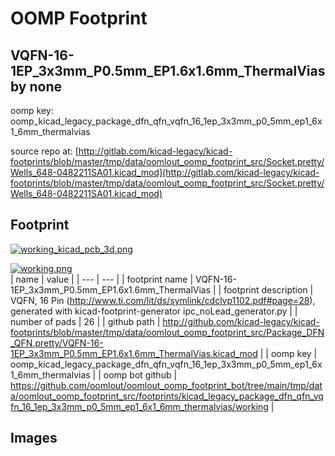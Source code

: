 # OOMP Footprint  
## VQFN-16-1EP_3x3mm_P0.5mm_EP1.6x1.6mm_ThermalVias  by none  
  
oomp key: oomp_kicad_legacy_package_dfn_qfn_vqfn_16_1ep_3x3mm_p0_5mm_ep1_6x1_6mm_thermalvias  
  
source repo at: [http://gitlab.com/kicad-legacy/kicad-footprints/blob/master/tmp/data/oomlout_oomp_footprint_src/Socket.pretty/Wells_648-0482211SA01.kicad_mod](http://gitlab.com/kicad-legacy/kicad-footprints/blob/master/tmp/data/oomlout_oomp_footprint_src/Socket.pretty/Wells_648-0482211SA01.kicad_mod)  
## Footprint  
  
[![working_kicad_pcb_3d.png](working_kicad_pcb_3d_600.png)](working_kicad_pcb_3d.png)  
  
[![working.png](working_600.png)](working.png)  
| name | value | 
| --- | --- | 
| footprint name | VQFN-16-1EP_3x3mm_P0.5mm_EP1.6x1.6mm_ThermalVias | 
| footprint description | VQFN, 16 Pin (http://www.ti.com/lit/ds/symlink/cdclvp1102.pdf#page=28), generated with kicad-footprint-generator ipc_noLead_generator.py | 
| number of pads | 26 | 
| github path | http://github.com/kicad-legacy/kicad-footprints/blob/master/tmp/data/oomlout_oomp_footprint_src/Package_DFN_QFN.pretty/VQFN-16-1EP_3x3mm_P0.5mm_EP1.6x1.6mm_ThermalVias.kicad_mod | 
| oomp key | oomp_kicad_legacy_package_dfn_qfn_vqfn_16_1ep_3x3mm_p0_5mm_ep1_6x1_6mm_thermalvias | 
| oomp bot github | https://github.com/oomlout/oomlout_oomp_footprint_bot/tree/main/tmp/data/oomlout_oomp_footprint_src/footprints/kicad_legacy_package_dfn_qfn_vqfn_16_1ep_3x3mm_p0_5mm_ep1_6x1_6mm_thermalvias/working | 
## Images  
